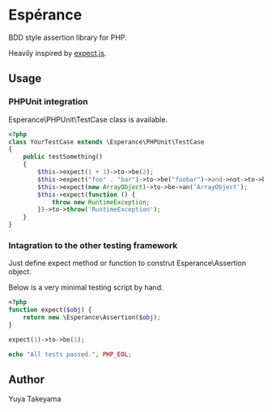 Esp&eacute;rance
================

BDD style assertion library for PHP.

Heavily inspired by [expect.js](https://github.com/LearnBoost/expect.js).

Usage
-----

### PHPUnit integration

Esperance\\PHPUnit\\TestCase class is available.

```php
<?php
class YourTestCase extends \Esperance\PHPUnit\TestCase
{
    public testSomething()
    {
        $this->expect(1 + 1)->to->be(2);
        $this->expect("foo" . "bar")->to->be("foobar")->and->not->to->be('baz');
        $this->expect(new ArrayObject)->to->be->an('ArrayObject');
        $this->expect(function () {
            throw new RuntimeException;
        })->to->throw('RuntimeException');
    }
}
```

### Intagration to the other testing framework

Just define expect method or function to construt Esperance\\Assertion object.

Below is a very minimal testing script by hand.

```php
<?php
function expect($obj) {
    return new \Esperance\Assertion($obj);
}

expect(1)->to->be(1);

echo "All tests passed.", PHP_EOL;
```

Author
------

Yuya Takeyama
